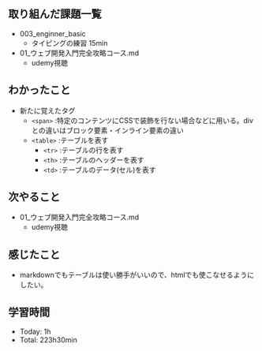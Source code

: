
## 取り組んだ課題一覧
- 003_enginner_basic
  - タイピングの練習 15min
- 01_ウェブ開発入門完全攻略コース.md
  - udemy視聴
## わかったこと
- 新たに覚えたタグ
  - `<span>` :特定のコンテンツにCSSで装飾を行ない場合などに用いる。divとの違いはブロック要素・インライン要素の違い
  - `<table>` :テーブルを表す
    - `<tr>` :テーブルの行を表す
    - `<th>` :テーブルのヘッダーを表す
    - `<td>` :テーブルのデータ(セル)を表す
## 次やること
- 01_ウェブ開発入門完全攻略コース.md
  - udemy視聴
## 感じたこと
  - markdownでもテーブルは使い勝手がいいので、htmlでも使こなせるようにしたい。
## 学習時間
- Today: 1h
- Total: 223h30min